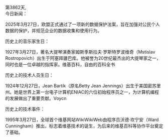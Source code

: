 第3862天,  
今日新闻：

2025年3月27日，欧盟正式通过了一项新的数据保护法案，旨在加强对公民个人数据的保护，并规范企业的数据收集和使用行为。​

历史上的音乐家生日：

1927年3月27日，著名大提琴演奏家姆斯季斯拉夫·罗斯特罗波维奇（Mstislav Rostropovich）出生于阿塞拜疆巴库。他被誉为20世纪最杰出的大提琴家之一，同时也是一位卓越的指挥家。​
维基百科，自由的百科全书

历史上的技术人员生日：

1924年12月27日，Jean Bartik（原名Betty Jean Jennings）出生于美国密苏里州。她是世界上第一台电子计算机ENIAC的六位初始程序员之一，为计算机编程的发展做出了重要贡献。​
Voycn

历史上的技术事件：

1995年3月27日，全球首个维基网站WikiWikiWeb由程序员沃德·坎宁安（Ward Cunningham）推出，标志着维基技术的诞生，为后来的维基百科等协作平台奠定了基础。